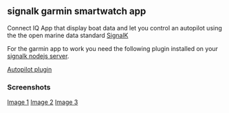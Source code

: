## signalk garmin smartwatch app

Connect IQ App that display boat data and let you control an autopilot using the the open marine data standard [SignalK](http://signalk.org)

For the garmin app to work you need the following plugin installed on your [signalk nodejs server](https://github.com/SignalK/signalk-server-node).

[Autopilot plugin](https://www.npmjs.com/package/signalk-raymarine-autopilot)

### Screenshots

[Image 1](https://github.com/beat843796/signalk-garmin-smartwatchapp/raw/master/doc/sc1.jpg)
[Image 2](https://github.com/beat843796/signalk-garmin-smartwatchapp/raw/master/doc/sc2.jpg)
[Image 3](https://github.com/beat843796/signalk-garmin-smartwatchapp/raw/master/doc/sc3.jpg)

